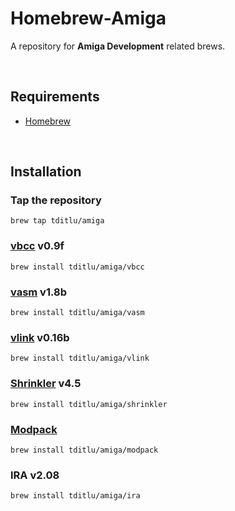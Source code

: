 Homebrew-Amiga
==============

A repository for **Amiga Development** related brews.

 

Requirements
------------

* [Homebrew](https://github.com/mxcl/homebrew)

 

Installation
------------

### Tap the repository

~~~~~~~~~~~~~~~~~~~~~~~~~~~~~~~~~~~~~~~~~~~~~~~~~~~~~~~~~~~~~~~~~~~~~~~~~~~~~~~~
brew tap tditlu/amiga
~~~~~~~~~~~~~~~~~~~~~~~~~~~~~~~~~~~~~~~~~~~~~~~~~~~~~~~~~~~~~~~~~~~~~~~~~~~~~~~~

### [vbcc](http://sun.hasenbraten.de/vbcc/) v0.9f

~~~~~~~~~~~~~~~~~~~~~~~~~~~~~~~~~~~~~~~~~~~~~~~~~~~~~~~~~~~~~~~~~~~~~~~~~~~~~~~~
brew install tditlu/amiga/vbcc
~~~~~~~~~~~~~~~~~~~~~~~~~~~~~~~~~~~~~~~~~~~~~~~~~~~~~~~~~~~~~~~~~~~~~~~~~~~~~~~~

### [vasm](http://sun.hasenbraten.de/vasm/) v1.8b

~~~~~~~~~~~~~~~~~~~~~~~~~~~~~~~~~~~~~~~~~~~~~~~~~~~~~~~~~~~~~~~~~~~~~~~~~~~~~~~~
brew install tditlu/amiga/vasm
~~~~~~~~~~~~~~~~~~~~~~~~~~~~~~~~~~~~~~~~~~~~~~~~~~~~~~~~~~~~~~~~~~~~~~~~~~~~~~~~

### [vlink](http://sun.hasenbraten.de/vlink/) v0.16b

~~~~~~~~~~~~~~~~~~~~~~~~~~~~~~~~~~~~~~~~~~~~~~~~~~~~~~~~~~~~~~~~~~~~~~~~~~~~~~~~
brew install tditlu/amiga/vlink
~~~~~~~~~~~~~~~~~~~~~~~~~~~~~~~~~~~~~~~~~~~~~~~~~~~~~~~~~~~~~~~~~~~~~~~~~~~~~~~~

### [Shrinkler](https://github.com/askeksa/Shrinkler) v4.5

~~~~~~~~~~~~~~~~~~~~~~~~~~~~~~~~~~~~~~~~~~~~~~~~~~~~~~~~~~~~~~~~~~~~~~~~~~~~~~~~
brew install tditlu/amiga/shrinkler
~~~~~~~~~~~~~~~~~~~~~~~~~~~~~~~~~~~~~~~~~~~~~~~~~~~~~~~~~~~~~~~~~~~~~~~~~~~~~~~~

### [Modpack](https://github.com/amigadev/modpack)

~~~~~~~~~~~~~~~~~~~~~~~~~~~~~~~~~~~~~~~~~~~~~~~~~~~~~~~~~~~~~~~~~~~~~~~~~~~~~~~~
brew install tditlu/amiga/modpack
~~~~~~~~~~~~~~~~~~~~~~~~~~~~~~~~~~~~~~~~~~~~~~~~~~~~~~~~~~~~~~~~~~~~~~~~~~~~~~~~

### IRA v2.08

~~~~~~~~~~~~~~~~~~~~~~~~~~~~~~~~~~~~~~~~~~~~~~~~~~~~~~~~~~~~~~~~~~~~~~~~~~~~~~~~
brew install tditlu/amiga/ira
~~~~~~~~~~~~~~~~~~~~~~~~~~~~~~~~~~~~~~~~~~~~~~~~~~~~~~~~~~~~~~~~~~~~~~~~~~~~~~~~
